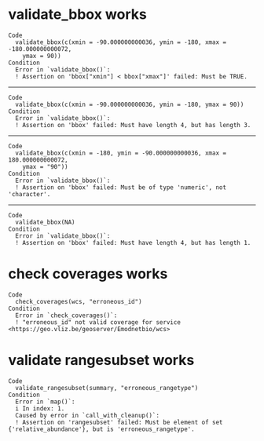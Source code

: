# validate_bbox works

    Code
      validate_bbox(c(xmin = -90.000000000036, ymin = -180, xmax = -180.000000000072,
        ymax = 90))
    Condition
      Error in `validate_bbox()`:
      ! Assertion on 'bbox["xmin"] < bbox["xmax"]' failed: Must be TRUE.

---

    Code
      validate_bbox(c(xmin = -90.000000000036, ymin = -180, ymax = 90))
    Condition
      Error in `validate_bbox()`:
      ! Assertion on 'bbox' failed: Must have length 4, but has length 3.

---

    Code
      validate_bbox(c(xmin = -180, ymin = -90.000000000036, xmax = 180.000000000072,
        ymax = "90"))
    Condition
      Error in `validate_bbox()`:
      ! Assertion on 'bbox' failed: Must be of type 'numeric', not 'character'.

---

    Code
      validate_bbox(NA)
    Condition
      Error in `validate_bbox()`:
      ! Assertion on 'bbox' failed: Must have length 4, but has length 1.

# check coverages works

    Code
      check_coverages(wcs, "erroneous_id")
    Condition
      Error in `check_coverages()`:
      ! "erroneous_id" not valid coverage for service <https://geo.vliz.be/geoserver/Emodnetbio/wcs>

# validate rangesubset works

    Code
      validate_rangesubset(summary, "erroneous_rangetype")
    Condition
      Error in `map()`:
      i In index: 1.
      Caused by error in `call_with_cleanup()`:
      ! Assertion on 'rangesubset' failed: Must be element of set {'relative_abundance'}, but is 'erroneous_rangetype'.

